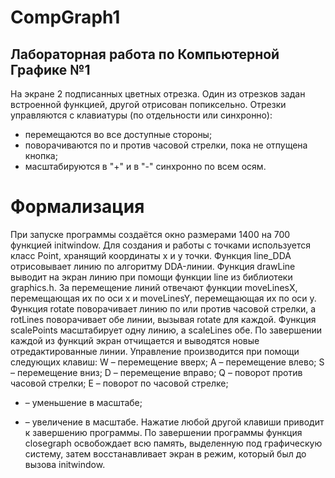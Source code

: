 # CompGraph1
## Лабораторная работа по Компьютерной Графике №1

На экране 2 подписанных цветных отрезка. Один из отрезков задан встроенной функцией, другой отрисован попиксельно.
Отрезки управляются с клавиатуры (по отдельности или синхронно):
- перемещаются во все доступные стороны;
- поворачиваются по и против часовой стрелки, пока не отпущена кнопка;
- масштабируются в "+" и в "-" синхронно по всем осям.

# Формализация
При запуске программы создаётся окно размерами 1400 на 700 функцией initwindow. Для создания и работы с точками используется класс Point, хранящий координаты x и y точки. Функция line_DDA отрисовывает линию по алгоритму DDA-линии. Функция drawLine выводит на экран линию при помощи функции line из библиотеки graphics.h. За перемещение линий отвечают функции moveLinesX, перемещающая их по оси х и moveLinesY, перемещающая их по оси y. Функция rotate поворачивает линию по или против часовой стрелки, а rotLines поворачивает обе линии, вызывая rotate для каждой. Функция scalePoints масштабирует одну линию, а scaleLines обе. По завершении каждой из функций экран отчищается и выводятся новые отредактированные линии. Управление производится при помощи следующих клавиш:
W – перемещение вверх;
A – перемещение влево;
S – перемещение вниз;
D – перемещение вправо;
Q – поворот против часовой стрелки;
E – поворот по часовой стрелке;
- – уменьшение в масштабе;
+ – увеличение в масштабе.
Нажатие любой другой клавиши приводит к завершению программы.
По завершении программы функция closegraph освобождает всю память, выделенную под графическую систему, затем восстанавливает экран в режим, который    был   до   вызова   initwindow.
